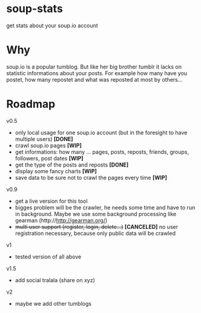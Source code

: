 soup-stats
==========

get stats about your soup.io account

Why
===
soup.io is a popular tumblog. But like her big brother tumblr it lacks on statistic informations about your posts.
For example how many have you postet, how many repostet and what was reposted at most by others...

Roadmap
======
v0.5
- only local usage for one soup.io account (but in the foresight to have multiple users) **[DONE]**
- crawl soup.io pages **[WIP]**
- get informations: how many ... pages, posts, reposts, friends, groups, followers, post dates **[WIP]**
- get the type of the posts and reposts **[DONE]**
- display some fancy charts **[WIP]**
- save data to be sure not to crawl the pages every time **[WIP]**

v0.9
- get a live version for this tool
- bigges problem will be the crawler, he needs some time and have to run in background. Maybe we use some background processing like gearman (http://http://gearman.org/)
- ~~multi user support (register, login, delete...)~~ **[CANCELED]** no user registration necessary, because only public data will be crawled

v1
- tested version of all above

v1.5
- add social tralala (share on xyz)

v2
- maybe we add other tumblogs
